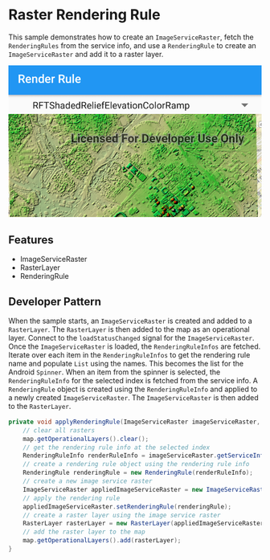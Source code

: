 # Raster Rendering Rule
This sample demonstrates how to create an `ImageServiceRaster`, fetch the `RenderingRules` from the service info, and use a `RenderingRule` to create an `ImageServiceRaster` and add it to a raster layer. 

![Raster Rendering Rule app](raster-rendering-rule.png)

## Features
- ImageServiceRaster
- RasterLayer
- RenderingRule

## Developer Pattern
 When the sample starts, an `ImageServiceRaster` is created and added to a `RasterLayer`.  The `RasterLayer` is then added to the map as an operational layer.  Connect to the `loadStatusChanged` signal for the `ImageServiceRaster`. Once the `ImageServiceRaster` is loaded, the `RenderingRuleInfos` are fetched. Iterate over each item in the `RenderingRuleInfos` to get the rendering rule name and populate `List` using the names. This becomes the list for the Android `Spinner`. When an item from the spinner is selected, the `RenderingRuleInfo` for the selected index is fetched from the service info. A `RenderingRule` object is created using the `RenderingRuleInfo` and applied to a newly created `ImageServiceRaster`. The `ImageServiceRaster` is then added to the `RasterLayer`.  

```java
private void applyRenderingRule(ImageServiceRaster imageServiceRaster, int index){
    // clear all rasters
    map.getOperationalLayers().clear();
    // get the rendering rule info at the selected index
    RenderingRuleInfo renderRuleInfo = imageServiceRaster.getServiceInfo().getRenderingRuleInfos().get(index);
    // create a rendering rule object using the rendering rule info
    RenderingRule renderingRule = new RenderingRule(renderRuleInfo);
    // create a new image service raster
    ImageServiceRaster appliedImageServiceRaster = new ImageServiceRaster(getResources().getString(R.string.image_service_url));
    // apply the rendering rule
    appliedImageServiceRaster.setRenderingRule(renderingRule);
    // create a raster layer using the image service raster
    RasterLayer rasterLayer = new RasterLayer(appliedImageServiceRaster);
    // add the raster layer to the map
    map.getOperationalLayers().add(rasterLayer);
}
```
